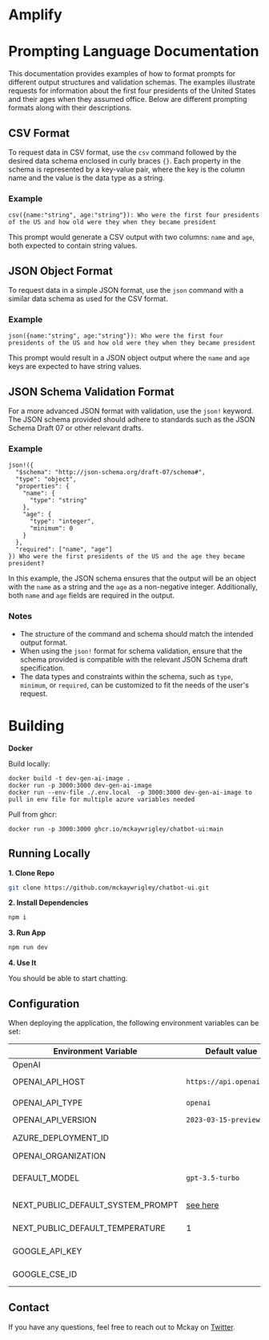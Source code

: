 # Amplify

# Prompting Language Documentation

This documentation provides examples of how to format prompts for different output structures and validation schemas. The examples illustrate requests for information about the first four presidents of the United States and their ages when they assumed office. Below are different prompting formats along with their descriptions.

## CSV Format

To request data in CSV format, use the `csv` command followed by the desired data schema enclosed in curly braces `{}`. Each property in the schema is represented by a key-value pair, where the key is the column name and the value is the data type as a string.

### Example
```plaintext
csv({name:"string", age:"string"}): Who were the first four presidents of the US and how old were they when they became president
```
This prompt would generate a CSV output with two columns: `name` and `age`, both expected to contain string values.

## JSON Object Format

To request data in a simple JSON format, use the `json` command with a similar data schema as used for the CSV format.

### Example
```plaintext
json({name:"string", age:"string"}): Who were the first four presidents of the US and how old were they when they became president
```
This prompt would result in a JSON object output where the `name` and `age` keys are expected to have string values.

## JSON Schema Validation Format

For a more advanced JSON format with validation, use the `json!` keyword. The JSON schema provided should adhere to standards such as the JSON Schema Draft 07 or other relevant drafts.

### Example
```plaintext
json!({
  "$schema": "http://json-schema.org/draft-07/schema#",
  "type": "object",
  "properties": {
    "name": {
      "type": "string"
    },
    "age": {
      "type": "integer",
      "minimum": 0
    }
  },
  "required": ["name", "age"]
}) Who were the first presidents of the US and the age they became president?
```
In this example, the JSON schema ensures that the output will be an object with the `name` as a string and the `age` as a non-negative integer. Additionally, both `name` and `age` fields are required in the output.

### Notes
- The structure of the command and schema should match the intended output format.
- When using the `json!` format for schema validation, ensure that the schema provided is compatible with the relevant JSON Schema draft specification.
- The data types and constraints within the schema, such as `type`, `minimum`, or `required`, can be customized to fit the needs of the user's request.

# Building

**Docker**

Build locally:

```shell
docker build -t dev-gen-ai-image .
docker run -p 3000:3000 dev-gen-ai-image
docker run --env-file ./.env.local  -p 3000:3000 dev-gen-ai-image to pull in env file for multiple azure variables needed
```

Pull from ghcr:

```
docker run -p 3000:3000 ghcr.io/mckaywrigley/chatbot-ui:main
```

## Running Locally

**1. Clone Repo**

```bash
git clone https://github.com/mckaywrigley/chatbot-ui.git
```

**2. Install Dependencies**

```bash
npm i
```

**3. Run App**

```bash
npm run dev
```

**4. Use It**

You should be able to start chatting.

## Configuration

When deploying the application, the following environment variables can be set:

| Environment Variable              | Default value                  | Description                                                                                                                               |
| --------------------------------- | ------------------------------ | ----------------------------------------------------------------------------------------------------------------------------------------- |
OpenAI                                                                                   |
| OPENAI_API_HOST                   | `https://api.openai.com`       | The base url, for Azure use `https://<endpoint>.openai.azure.com`                                                                         |
| OPENAI_API_TYPE                   | `openai`                       | The API type, options are `openai` or `azure`                                                                                             |
| OPENAI_API_VERSION                | `2023-03-15-preview`           | Only applicable for Azure OpenAI                                                                                                          |
| AZURE_DEPLOYMENT_ID               |                                | Needed when Azure OpenAI, Ref [Azure OpenAI API](https://learn.microsoft.com/zh-cn/azure/cognitive-services/openai/reference#completions) |
| OPENAI_ORGANIZATION               |                                | Your OpenAI organization ID                                                                                                               |
| DEFAULT_MODEL                     | `gpt-3.5-turbo`                | The default model to use on new conversations, for Azure use `gpt-35-turbo`                                                               |
| NEXT_PUBLIC_DEFAULT_SYSTEM_PROMPT | [see here](utils/app/const.ts) | The default system prompt to use on new conversations                                                                                     |
| NEXT_PUBLIC_DEFAULT_TEMPERATURE   | 1                              | The default temperature to use on new conversations                                                                                       |
| GOOGLE_API_KEY                    |                                | See [Custom Search JSON API documentation][GCSE]                                                                                          |
| GOOGLE_CSE_ID                     |                                | See [Custom Search JSON API documentation][GCSE]                                                                                          |

## Contact

If you have any questions, feel free to reach out to Mckay on [Twitter](https://twitter.com/mckaywrigley).

[GCSE]: https://developers.google.com/custom-search/v1/overview
